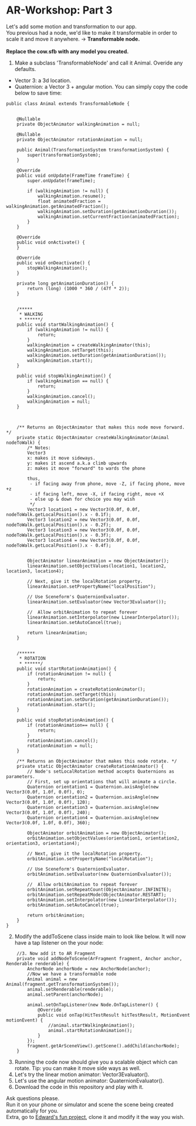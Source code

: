 # AR-Workshop:  Part 3
Let's add some motion and transformation to our app.  
You previous had a node, we'd like to make it transformable in order to scale it and move it anywhere. -> <strong>Transformable node.</strong><br/><br/>
**Replace the cow.sfb with any model you created.** 
1. Make a subclass 'TransformableNode' and call it Animal. Overide any defaults.  
  - Vector 3: a 3d location.  
  - Quaternion: a Vector 3 + angular motion. 
  You can simply copy the code below to save time:
```
public class Animal extends TransformableNode {


    @Nullable
    private ObjectAnimator walkingAnimation = null;

    @Nullable
    private ObjectAnimator rotationAnimation = null;

    public Animal(TransformationSystem transformationSystem) {
        super(transformationSystem);
    }

    @Override
    public void onUpdate(FrameTime frameTime) {
        super.onUpdate(frameTime);

        if (walkingAnimation != null) {
            walkingAnimation.resume();
            float animatedFraction = walkingAnimation.getAnimatedFraction();
            walkingAnimation.setDuration(getAnimationDuration());
            walkingAnimation.setCurrentFraction(animatedFraction);
        }
    }

    @Override
    public void onActivate() {
    }

    @Override
    public void onDeactivate() {
        stopWalkingAnimation();
    }

    private long getAnimationDuration() {
        return (long) (1000 * 360 / (47f * 2));
    }


    /*****
     * WALKING
     * ******/
    public void startWalkingAnimation() {
        if (walkingAnimation != null) {
            return;
        }
        walkingAnimation = createWalkingAnimator(this);
        walkingAnimation.setTarget(this);
        walkingAnimation.setDuration(getAnimationDuration());
        walkingAnimation.start();
    }

    public void stopWalkingAnimation() {
        if (walkingAnimation == null) {
            return;
        }
        walkingAnimation.cancel();
        walkingAnimation = null;
    }



    /** Returns an ObjectAnimator that makes this node move forward. */
    private static ObjectAnimator createWalkingAnimator(Animal nodeToWalk) {
        /* Notes:
        Vector3
        x: makes it move sideways.
        y: makes it ascend a.k.a climb upwards
        z: makes it move "forward" to wards the phone

        thus,
         - if facing away from phone, move -Z, if facing phone, move +z
         - if facing left, move -X, if facing right, move +X
         - else up & down for choice you may wish
         */
        Vector3 location1 = new Vector3(0.0f, 0.0f, nodeToWalk.getLocalPosition().x - 0.1f);
        Vector3 location2 = new Vector3(0.0f, 0.0f, nodeToWalk.getLocalPosition().x - 0.2f);
        Vector3 location3 = new Vector3(0.0f, 0.0f, nodeToWalk.getLocalPosition().x - 0.3f);
        Vector3 location4 = new Vector3(0.0f, 0.0f, nodeToWalk.getLocalPosition().x - 0.4f);


        ObjectAnimator linearAnimation = new ObjectAnimator();
        linearAnimation.setObjectValues(location1, location2, location3, location4);

        // Next, give it the localRotation property.
        linearAnimation.setPropertyName("localPosition");

        // Use Sceneform's QuaternionEvaluator.
        linearAnimation.setEvaluator(new Vector3Evaluator());

        //  Allow orbitAnimation to repeat forever
        linearAnimation.setInterpolator(new LinearInterpolator());
        linearAnimation.setAutoCancel(true);

        return linearAnimation;
    }


    /******
     * ROTATION
     * ******/
    public void startRotationAnimation() {
        if (rotationAnimation != null) {
            return;
        }
        rotationAnimation = createRotationAnimator();
        rotationAnimation.setTarget(this);
        rotationAnimation.setDuration(getAnimationDuration());
        rotationAnimation.start();
    }

    public void stopRotationAnimation() {
        if (rotationAnimation== null) {
            return;
        }
        rotationAnimation.cancel();
        rotationAnimation = null;
    }

    /** Returns an ObjectAnimator that makes this node rotate. */
    private static ObjectAnimator createRotationAnimator() {
        // Node's setLocalRotation method accepts Quaternions as parameters.
        // First, set up orientations that will animate a circle.
        Quaternion orientation1 = Quaternion.axisAngle(new Vector3(0.0f, 1.0f, 0.0f), 0);
        Quaternion orientation2 = Quaternion.axisAngle(new Vector3(0.0f, 1.0f, 0.0f), 120);
        Quaternion orientation3 = Quaternion.axisAngle(new Vector3(0.0f, 1.0f, 0.0f), 240);
        Quaternion orientation4 = Quaternion.axisAngle(new Vector3(0.0f, 1.0f, 0.0f), 360);

        ObjectAnimator orbitAnimation = new ObjectAnimator();
        orbitAnimation.setObjectValues(orientation1, orientation2, orientation3, orientation4);

        // Next, give it the localRotation property.
        orbitAnimation.setPropertyName("localRotation");

        // Use Sceneform's QuaternionEvaluator.
        orbitAnimation.setEvaluator(new QuaternionEvaluator());

        //  Allow orbitAnimation to repeat forever
        orbitAnimation.setRepeatCount(ObjectAnimator.INFINITE);
        orbitAnimation.setRepeatMode(ObjectAnimator.RESTART);
        orbitAnimation.setInterpolator(new LinearInterpolator());
        orbitAnimation.setAutoCancel(true);

        return orbitAnimation;
    }
}
```

2. Modify the addToScene class inside main to look like below. It will now have a tap listener on the your node:
```
    //3. Now add it to AR Fragment
    private void addNodeToScene(ArFragment fragment, Anchor anchor, Renderable renderable) {
        AnchorNode anchorNode = new AnchorNode(anchor);
        //Now we have a transformable node
        Animal animal = new Animal(fragment.getTransformationSystem());
        animal.setRenderable(renderable);
        animal.setParent(anchorNode);

        animal.setOnTapListener(new Node.OnTapListener() {
            @Override
            public void onTap(HitTestResult hitTestResult, MotionEvent motionEvent) {
                //animal.startWalkingAnimation();
                animal.startRotationAnimation();
            }
        });
        fragment.getArSceneView().getScene().addChild(anchorNode);
    }
```
3. Running the code now should give you a scalable object which can rotate. Tip: you can make it move side ways as well.
4. Let's try the linear motion animator: Vector3Evaluator().  
5. Let's use the angular motion animator: QuaternionEvaluator().  
6. Download the code in this repository and play with it.  
  
Ask questions please.  
Run it on your phone or simulator and scene the scene being created automatically for you.  
Extra, go to [Edward's fun project](https://github.com/edward-sentongo/AR-Workshop-123), clone it and modify it the way you wish.



